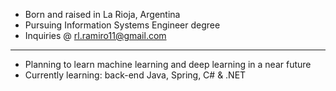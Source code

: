 - Born and raised in La Rioja, Argentina
- Pursuing Information Systems Engineer degree
- Inquiries @ rl.ramiro11@gmail.com
---
- Planning to learn machine learning and deep learning in a near future
- Currently learning: back-end Java, Spring, C# & .NET
